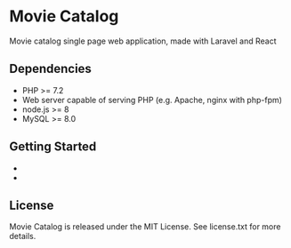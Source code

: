 # Movie Catalog

Movie catalog single page web application, made with Laravel and React


## Dependencies

* PHP >= 7.2
* Web server capable of serving PHP (e.g. Apache, nginx with php-fpm)
* node.js >= 8
* MySQL >= 8.0

## Getting Started

* 
* 

## License

Movie Catalog is released under the MIT License. See license.txt for more details.